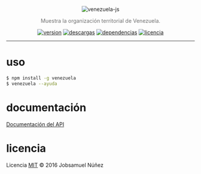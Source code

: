 <p align="center">
    <img alt="venezuela-js" src="http://i.imgur.com/9CNl0Af.png" width="auto">
</p>
<p align="center" style="color:#707070;">
  Muestra la organización territorial de Venezuela.
</p>
<p align="center">
  <a href="https://www.npmjs.com/package/venezuela"><img alt="version" src="https://img.shields.io/npm/v/venezuela.svg?style=flat-square"></a>
  <a href="https://www.npmjs.com/package/venezuela"><img alt="descargas" src="https://img.shields.io/npm/dt/venezuela.svg?style=flat-square"></a>
  <a href="http://badge.fury.io/js/venezuela"><img alt="dependencias" src="https://david-dm.org/jobsamuel/venezuela-js.svg?style=flat-square"></a>
  <a href="https://www.npmjs.com/package/venezuela"><img alt="licencia" src="https://img.shields.io/npm/l/venezuela.svg?style=flat-square"></a>
</p>

----

# uso

```bash
$ npm install -g venezuela
$ venezuela --ayuda
```

# documentación

[Documentación del API](DOCUMENTACION.md)

# licencia

Licencia [MIT](http://opensource.org/licenses/MIT) :copyright: 2016 Jobsamuel Núñez